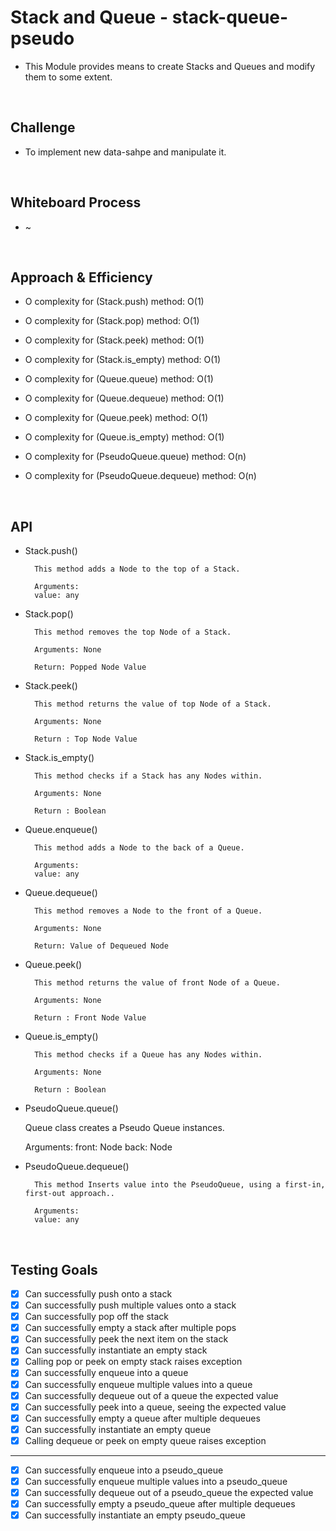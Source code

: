 # Stack and Queue - stack-queue-pseudo

- This Module provides means to create Stacks and Queues and modify them to some extent.

<br>

## Challenge

- To implement new data-sahpe and manipulate it.

<br>


## Whiteboard Process

- ~

<br>

## Approach & Efficiency

- O complexity for (Stack.push) method: O(1)
- O complexity for (Stack.pop) method: O(1)
- O complexity for (Stack.peek) method: O(1)
- O complexity for (Stack.is_empty) method: O(1)

- O complexity for (Queue.queue) method: O(1)
- O complexity for (Queue.dequeue) method: O(1)
- O complexity for (Queue.peek) method: O(1)
- O complexity for (Queue.is_empty) method: O(1)

- O complexity for (PseudoQueue.queue) method: O(n)
- O complexity for (PseudoQueue.dequeue) method: O(n)

<br>

## API

- Stack.push()

        This method adds a Node to the top of a Stack.

        Arguments:
        value: any

- Stack.pop()

        This method removes the top Node of a Stack.

        Arguments: None

        Return: Popped Node Value

- Stack.peek()

        This method returns the value of top Node of a Stack.

        Arguments: None

        Return : Top Node Value

- Stack.is_empty()

        This method checks if a Stack has any Nodes within.

        Arguments: None

        Return : Boolean


- Queue.enqueue()

        This method adds a Node to the back of a Queue.

        Arguments:
        value: any

- Queue.dequeue()

        This method removes a Node to the front of a Queue.

        Arguments: None

        Return: Value of Dequeued Node

- Queue.peek()

        This method returns the value of front Node of a Queue.

        Arguments: None

        Return : Front Node Value

- Queue.is_empty()

        This method checks if a Queue has any Nodes within.

        Arguments: None

        Return : Boolean

- PseudoQueue.queue()

     Queue class creates a Pseudo Queue instances.

     Arguments:
     front: Node
     back: Node

- PseudoQueue.dequeue()

        This method Inserts value into the PseudoQueue, using a first-in, first-out approach..

        Arguments:
        value: any

<br>

## Testing Goals

- [x] Can successfully push onto a stack
- [x] Can successfully push multiple values onto a stack
- [x] Can successfully pop off the stack
- [x] Can successfully empty a stack after multiple pops
- [x] Can successfully peek the next item on the stack
- [x] Can successfully instantiate an empty stack
- [x] Calling pop or peek on empty stack raises exception
- [x] Can successfully enqueue into a queue
- [x] Can successfully enqueue multiple values into a queue
- [x] Can successfully dequeue out of a queue the expected value
- [x] Can successfully peek into a queue, seeing the expected value
- [x] Can successfully empty a queue after multiple dequeues
- [x] Can successfully instantiate an empty queue
- [x] Calling dequeue or peek on empty queue raises exception

---------------------------------------------------------------------------

- [x] Can successfully enqueue into a pseudo_queue
- [x] Can successfully enqueue multiple values into a pseudo_queue
- [x] Can successfully dequeue out of a pseudo_queue the expected value
- [x] Can successfully empty a pseudo_queue after multiple dequeues
- [x] Can successfully instantiate an empty pseudo_queue
